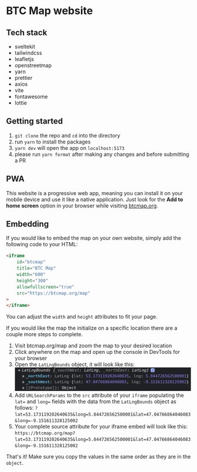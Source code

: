 # BTC Map website

## Tech stack

- sveltekit
- tailwindcss
- leafletjs
- openstreetmap
- yarn
- prettier
- axios
- vite
- fontawesome
- lottie

## Getting started

1. `git clone` the repo and `cd` into the directory
2. run `yarn` to install the packages
3. `yarn dev` will open the app on `localhost:5173`
4. please run `yarn format` after making any changes and before submitting a PR

## PWA

This website is a progressive web app, meaning you can install it on your mobile device and use it like a native application. Just look for the **Add to home screen** option in your browser while visiting [btcmap.org](https://btcmap.org).

## Embedding

If you would like to embed the map on your own website, simply add the following code to your HTML:

```html
<iframe
	id="btcmap"
	title="BTC Map"
	width="600"
	height="300"
	allowfullscreen="true"
	src="https://btcmap.org/map"
>
</iframe>
```

You can adjust the `width` and `height` attributes to fit your page.

If you would like the map the initialize on a specific location there are a couple more steps to complete.

1. Visit btcmap.org/map and zoom the map to your desired location
2. Click anywhere on the map and open up the console in DevTools for your browser
3. Open the `LatLngBounds` object, it will look like this:
   ![Example object](/static/images/object-example.png 'Example object')
4. Add `URLSearchParams` to the `src` attribute of your `iframe` populating the `lat=` and `long=` fields with the data from the `LatLngBounds` object as follows:
   `?lat=53.173119202640635&long=5.844726562500001&lat=47.04766864046083&long=-9.151611328125002`
5. Your complete source attribute for your iframe embed will look like this:
   `https://btcmap.org/map?lat=53.173119202640635&long=5.844726562500001&lat=47.04766864046083&long=-9.151611328125002`

That's it! Make sure you copy the values in the same order as they are in the `object`.
